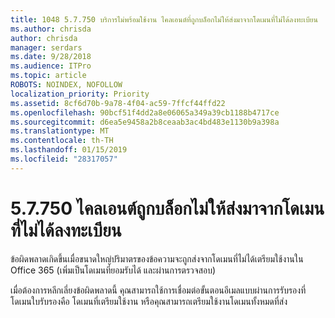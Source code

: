 ```yaml
---
title: 1048 5.7.750 บริการไม่พร้อมใช้งาน ไคลเอนต์ที่ถูกบล็อกไม่ให้ส่งมาจากโดเมนที่ไม่ได้ลงทะเบียน
ms.author: chrisda
author: chrisda
manager: serdars
ms.date: 9/28/2018
ms.audience: ITPro
ms.topic: article
ROBOTS: NOINDEX, NOFOLLOW
localization_priority: Priority
ms.assetid: 8cf6d70b-9a78-4f04-ac59-7ffcf44ffd22
ms.openlocfilehash: 90bcf51f4dd2a8e06065a349a39cb1188b4717ce
ms.sourcegitcommit: d6ea5e9458a2b8ceaab3ac4bd483e1130b9a398a
ms.translationtype: MT
ms.contentlocale: th-TH
ms.lasthandoff: 01/15/2019
ms.locfileid: "28317057"
---
```

# <a name="57750-client-blocked-from-sending-from-unregistered-domain"></a>5.7.750 ไคลเอนต์ถูกบล็อกไม่ให้ส่งมาจากโดเมนที่ไม่ได้ลงทะเบียน

ข้อผิดพลาดเกิดขึ้นเมื่อขนาดใหญ่ปริมาตรของข้อความจะถูกส่งจากโดเมนที่ไม่ได้เตรียมใช้งานใน Office 365 (เพิ่มเป็นโดเมนที่ยอมรับได้ และผ่านการตรวจสอบ)
  
เมื่อต้องการหลีกเลี่ยงข้อผิดพลาดนี้ คุณสามารถใช้การเชื่อมต่อขั้นตอนอีเมลแบบผ่านการรับรองที่โดเมนใบรับรองคือ โดเมนที่เตรียมใช้งาน หรือคุณสามารถเตรียมใช้งานโดเมนทั้งหมดที่ส่ง
  

